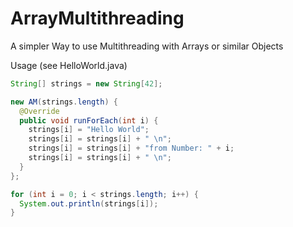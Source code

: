 # ArrayMultithreading
A simpler Way to use Multithreading with Arrays or similar Objects

Usage (see HelloWorld.java)

```java
String[] strings = new String[42];

new AM(strings.length) {
  @Override
  public void runForEach(int i) {
    strings[i] = "Hello World";
    strings[i] = strings[i] + " \n";
    strings[i] = strings[i] + "from Number: " + i; 
    strings[i] = strings[i] + " \n";
  }
};

for (int i = 0; i < strings.length; i++) {
  System.out.println(strings[i]);
}
```
